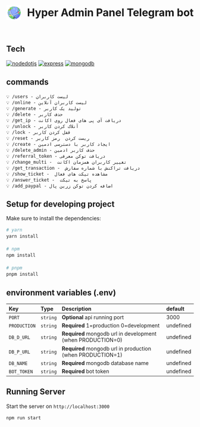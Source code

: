 <h1 style="display: flex;align-items: center; gap:1rem"><img src="../logo-sm.png"/> Hyper Admin Panel Telegram bot </h1>  
<a href='https://github.com/HyperPanelx/hyper-telegram-bot' target="_blank"><img alt='' src='https://img.shields.io/badge/Release_V1.2.3-100000?style=flat&logo=&logoColor=3178C6&labelColor=333333&color=333333'/></a>

## Tech

<a href='https://nodejs.org/en' target="_blank"><img alt='nodedotjs' src='https://img.shields.io/badge/Node_js v16-100000?style=flat&logo=nodedotjs&logoColor=339933&labelColor=333333&color=333333'/></a>
<a href='https://expressjs.com/' target="_blank"><img alt='express' src='https://img.shields.io/badge/Express_js v4.18-100000?style=flat&logo=express&logoColor=339933&labelColor=333333&color=333333'/></a>
<a href='https://www.mongodb.com/' target="_blank"><img alt='mongodb' src='https://img.shields.io/badge/Mongodb-100000?style=flat&logo=mongodb&logoColor=47A248&labelColor=333333&color=333333'/></a>
## commands
```
💡 /users - لیست کاربران
💡 /online - لیست کاربران آنلاین
💡 /generate - تولید یک کاربر 
💡 /delete - حذف کاربر 
💡 /get_ip - دریافت آی پی های فعال روی اکانت 
💡 /unlock - آنلاک کردن کاربر
💡 /lock - قفل کردن کاربر
💡 /reset - ریست کردن  رمز کاربر
💡 /create - ایجاد کاربر با دسترسی ادمین
💡 /delete_admin - حذف کاربر ادمین
💡 /referral_token - دریافت توکن معرفی
💡 /change_multi -  تغییر کاربران همزمان اکانت
💡 /get_transaction -  دریافت تراکنش با شماره سفارش
💡 /show_ticket -  مشاهده تیکت های فعال
💡 /answer_ticket -  پاسخ به تیکت
💡 /add_paypal - اضافه کردن توکن زرین پال
```

## Setup for developing project

Make sure to install the dependencies:

```bash
# yarn
yarn install

# npm
npm install

# pnpm
pnpm install
```
## environment variables (.env)

| Key            | Type     | Description                                                 | default
|:---------------| :------- |:------------------------------------------------------------|:-------------------------------------------------|
| `PORT` | `string` | **Optional** api running port                               | 3000
| `PRODUCTION` | `string` | **Required** 1=production 0=development                     | undefined
| `DB_D_URL` | `string` | **Required** mongodb url in development (when PRODUCTION=0) | undefined
| `DB_P_URL` | `string` | **Required** mongodb url in production (when PRODUCTION=1)  | undefined
| `DB_NAME` | `string` | **Required** mongodb database name                          | undefined
| `BOT_TOKEN` | `string` | **Required** bot token                                      | undefined
## Running Server

Start the server on `http://localhost:3000`

```bash
npm run start
```
